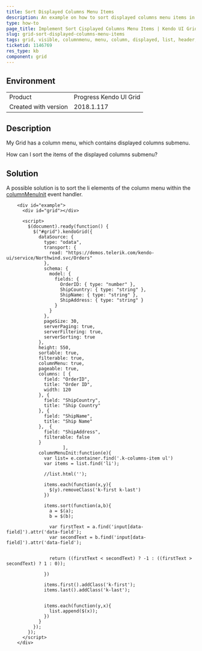 ```yaml
---
title: Sort Displayed Columns Menu Items
description: An example on how to sort displayed columns menu items in the Kendo UI Grid header.
type: how-to
page_title: Implement Sort Cisplayed Columns Menu Items | Kendo UI Grid
slug: grid-sort-displayed-columns-menu-items
tags: grid, visible, columnmenu, menu, column, displayed, list, header, checkbox, sort, order
ticketid: 1146769 
res_type: kb
component: grid
---
```


## Environment

<table>
 <tr>
  <td>Product</td>
  <td>Progress Kendo UI Grid</td>
 </tr>
 <tr>
  <td>Created with version</td>
  <td>2018.1.117</td>
 </tr>
</table>


## Description

My Grid has a column menu, which contains displayed columns submenu.

How can I sort the items of the displayed columns submenu?

## Solution

A possible solution is to sort the li elements of the column menu within the [columnMenuInit](https://docs.telerik.com/kendo-ui/api/javascript/ui/grid/events/columnmenuinit) event handler.

```dojo
    <div id="example">
      <div id="grid"></div>

      <script>
        $(document).ready(function() {
          $("#grid").kendoGrid({
            dataSource: {
              type: "odata",
              transport: {
                read: "https://demos.telerik.com/kendo-ui/service/Northwind.svc/Orders"
              },
              schema: {
                model: {
                  fields: {
                    OrderID: { type: "number" },
                    ShipCountry: { type: "string" },
                    ShipName: { type: "string" },
                    ShipAddress: { type: "string" }                                        
                  }
                }
              },
              pageSize: 30,
              serverPaging: true,
              serverFiltering: true,
              serverSorting: true
            },
            height: 550,
            sortable: true,
            filterable: true,
            columnMenu: true,
            pageable: true,
            columns: [ {
              field: "OrderID",
              title: "Order ID",
              width: 120
            }, {
              field: "ShipCountry",
              title: "Ship Country"
            }, {
              field: "ShipName",
              title: "Ship Name"
            },  {
              field: "ShipAddress",
              filterable: false
            }
                     ],
            columnMenuInit:function(e){
              var list= e.container.find('.k-columns-item ul')
              var items = list.find('li');

              //list.html('');

              items.each(function(x,y){
                $(y).removeClass('k-first k-last')
              }) 

              items.sort(function(a,b){
                a = $(a);
                b = $(b);

                var firstText = a.find('input[data-field]').attr('data-field');
                var secondText = b.find('input[data-field]').attr('data-field');


                return ((firstText < secondText) ? -1 : ((firstText > secondText) ? 1 : 0));

              })

              items.first().addClass('k-first');
              items.last().addClass('k-last');


              items.each(function(y,x){
                list.append($(x));
              })
            }
          });
        });
      </script>
    </div>
```

